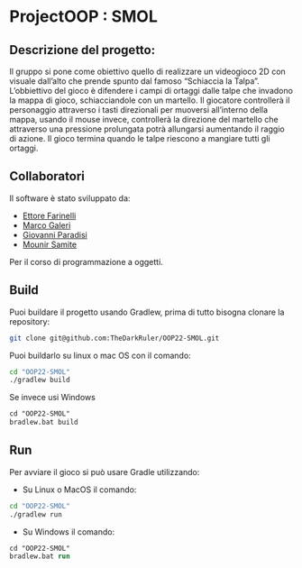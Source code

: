 # ProjectOOP : SMOL

## Descrizione del progetto:

Il gruppo si pone come obiettivo quello di realizzare un videogioco 2D con visuale dall’alto che prende spunto dal famoso “Schiaccia la Talpa”.
L’obbiettivo del gioco è difendere i campi di ortaggi dalle talpe che invadono la mappa di gioco, schiacciandole con un martello.
Il giocatore controllerà il personaggio attraverso i tasti direzionali per muoversi all’interno della mappa, usando il mouse invece, controllerà la direzione del martello che attraverso una pressione prolungata potrà allungarsi aumentando il raggio di azione. Il gioco termina quando le talpe riescono a mangiare tutti gli ortaggi.

## Collaboratori

Il software è stato sviluppato da:
- [Ettore Farinelli](https://github.com/TheDarkRuler) 
- [Marco Galeri](https://github.com/Fre0Grella)
- [Giovanni Paradisi](https://github.com/gioviheyz<>)
- [Mounir Samite](https://github.com/muni106) 

Per il corso di programmazione a oggetti.

## Build
Puoi buildare il progetto usando Gradlew, prima di tutto bisogna clonare la repository:

```bash
git clone git@github.com:TheDarkRuler/OOP22-SMOL.git
```

Puoi buildarlo su linux o mac OS con il comando:

```bash
cd "OOP22-SMOL"
./gradlew build
```

Se invece usi Windows

```ps
cd "OOP22-SMOL"
bradlew.bat build
```

## Run
Per avviare il gioco si può usare Gradle utilizzando:
- Su Linux o MacOS il comando:
```bash
cd "OOP22-SMOL"
./gradlew run
```
- Su Windows il comando:
```ps
cd "OOP22-SMOL"
bradlew.bat run
```
